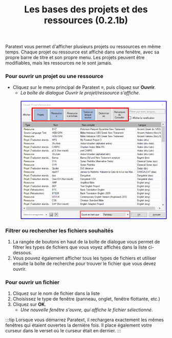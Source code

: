 ﻿---
title: Les bases des projets et des ressources (0.2.1b)
---

Paratext vous permet d'afficher plusieurs projets ou ressources en même temps. Chaque projet ou ressource est affiché dans une fenêtre, avec sa propre barre de titre et son propre menu. Les projets peuvent être modifiables, mais les ressources ne le sont jamais.

### Pour ouvrir un projet ou une ressource

-  Cliquez sur le menu principal de Paratext **≡**, puis cliquez sur **Ouvrir**.
     -  *La boîte de dialogue Ouvrir le projet/ressource s’affiche*.  
    ![](../../media/2c622aa954cab756ee81c28325afa447.png)

### Filtrer ou rechercher les fichiers souhaités

1.  La rangée de boutons en haut de la boîte de dialogue vous permet de filtrer les types de fichiers que vous voyez affichés dans la liste ci-dessous.
1.  Vous pouvez également afficher tous les types de fichiers et utiliser ensuite la boîte de recherche pour trouver le fichier que vous devez ouvrir.

### Pour ouvrir un fichier 

1.  Cliquez sur le nom de fichier dans la liste
1.  Choisissez le type de fenêtre (panneau, onglet, fenêtre flottante, etc.)
1.  Cliquez sur **OK**.
    -  *Une nouvelle fenêtre s'ouvre, qui affiche le fichier sélectionné*.

:::tip
Lorsque vous démarrez Paratext, il rechargera exactement les mêmes fenêtres qui étaient ouvertes la dernière fois. Il place également votre curseur dans le verset où le curseur était en dernier.
:::